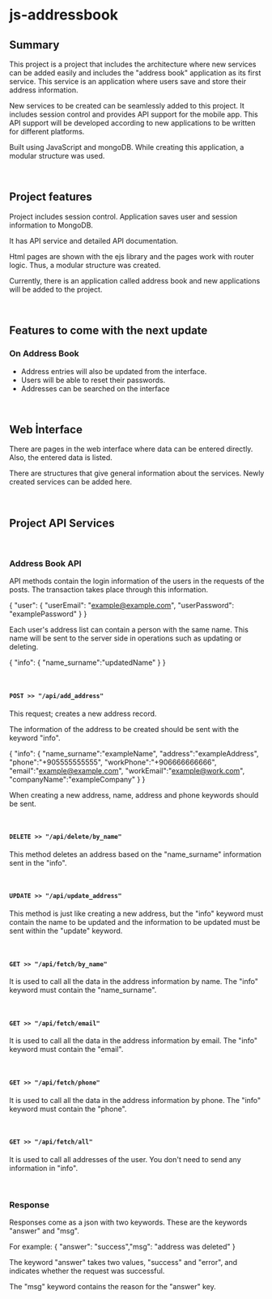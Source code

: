 # js-addressbook

## Summary

This project is a project that includes the architecture where new services can be added easily and includes the "address book" application as its first service. This service is an application where users save and store their address information.

New services to be created can be seamlessly added to this project. It includes session control and provides API support for the mobile app. This API support will be developed according to new applications to be written for different platforms.

Built using JavaScript and mongoDB. While creating this application, a modular structure was used.

<br>

## Project features

Project includes session control. Application saves user and session information to MongoDB.

It has API service and detailed API documentation. 

Html pages are shown with the ejs library and the pages work with router logic. Thus, a modular structure was created.

Currently, there is an application called address book and new applications will be added to the project. 

<br>

## Features to come with the next update

### On Address Book

- Address entries will also be updated from the interface.
- Users will be able to reset their passwords.
- Addresses can be searched on the interface

<br>

## Web İnterface

There are pages in the web interface where data can be entered directly. Also, the entered data is listed.

There are structures that give general information about the services. Newly created services can be added here.

<br>

## Project API Services

<br>

### Address Book API

API methods contain the login information of the users in the requests of the posts. The transaction takes place through this information.

{
  "user": {
    "userEmail": "example@example.com",
    "userPassword": "examplePassword"
  }
}

Each user's address list can contain a person with the same name. This name will be sent to the server side in operations such as updating or deleting.

{
"info": {
		"name_surname":"updatedName"
	}
}

<br>

#### `POST >> "/api/add_address"`

This request; creates a new address record.

The information of the address to be created should be sent with the keyword "info".

{
	"info": {
		"name_surname":"exampleName",
		"address":"exampleAddress",
		"phone":"+905555555555",
		"workPhone":"+906666666666",
		"email":"example@example.com",
		"workEmail":"example@work.com",
		"companyName":"exampleCompany"
	}
}

When creating a new address, name, address and phone keywords should be sent.

<br>

#### `DELETE >> "/api/delete/by_name"`

This method deletes an address based on the "name_surname" information sent in the "info".

<br>

#### `UPDATE >> "/api/update_address"`

This method is just like creating a new address, but the "info" keyword must contain the name to be updated and the information to be updated must be sent within the "update" keyword.

<br>

#### `GET >> "/api/fetch/by_name"`

It is used to call all the data in the address information by name. The "info" keyword must contain the "name_surname".

<br>

#### `GET >> "/api/fetch/email"`

It is used to call all the data in the address information by email. The "info" keyword must contain the "email".

<br>

#### `GET >> "/api/fetch/phone"`

It is used to call all the data in the address information by phone. The "info" keyword must contain the "phone".

<br>

#### `GET >> "/api/fetch/all"`

It is used to call all addresses of the user. You don't need to send any information in "info".

<br>

### Response

Responses come as a json with two keywords. These are the keywords "answer" and "msg".

For example: { "answer": "success","msg": "address was deleted" }

The keyword "answer" takes two values, "success" and "error", and indicates whether the request was successful.

The "msg" keyword contains the reason for the "answer" key. 

<br><br>












